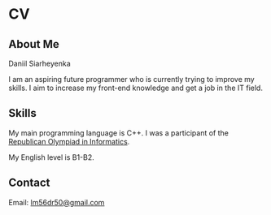 # **CV**
## **About Me**
Daniil Siarheyenka

I am an aspiring future programmer who is currently trying to improve my skills. I aim to increase my front-end knowledge and get a job in the IT field.
 ## **Skills**
My main programming language is C++. I was a participant of the [Republican Olympiad in Informatics](https://adu.by/ru/uchenikam/respublikanskaya-olimpiada-po-uchebnym-predmetam/informatika.html). 

My English level is B1-B2.
## **Contact**
Email: lm56dr50@gmail.com
